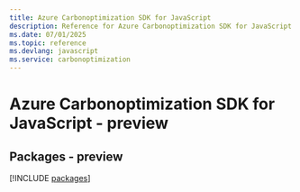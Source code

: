 ```yaml
---
title: Azure Carbonoptimization SDK for JavaScript
description: Reference for Azure Carbonoptimization SDK for JavaScript
ms.date: 07/01/2025
ms.topic: reference
ms.devlang: javascript
ms.service: carbonoptimization
---
```

# Azure Carbonoptimization SDK for JavaScript - preview
## Packages - preview
[!INCLUDE [packages](carbonoptimization-index.md)]